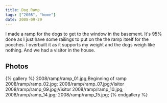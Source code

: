 ```yaml
---
title: Dog Ramp
tags: ["2008", "home"]
date: 2008-09-29
---
```

I made a ramp for the dogs to get to the window in the basement.  It's 95% done as I just have some railings to put on the the ramp itself for the pooches.  I overbuilt it as it supports my weight and the dogs weigh like nothing.  And we had a visitor in the house.

## Photos 

{% gallery %} 
2008/ramp/ramp_01.jpg;Beginning of ramp
2008/ramp/ramp_02.jpg;
2008/ramp/ramp_07.jpg;Visitor
2008/ramp/ramp_09.jpg;Visitor
2008/ramp/ramp_10.jpg;
2008/ramp/ramp_14.jpg;
2008/ramp/ramp_15.jpg;
{% endgallery %}

